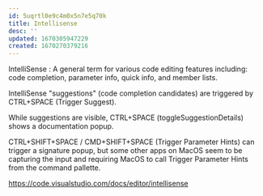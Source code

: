 ```yaml
---
id: 5uqrtl0e9c4m0x5n7e5q70k
title: Intellisense
desc: ''
updated: 1670305947229
created: 1670270379216
---
```


IntelliSense
: A general term for various code editing features including: code completion, parameter info, quick info, and member lists. 

IntelliSense "suggestions" (code completion candidates) are triggered by CTRL+SPACE (Trigger Suggest).

While suggestions are visible, CTRL+SPACE (toggleSuggestionDetails) shows a documentation popup.

CTRL+SHIFT+SPACE / CMD+SHIFT+SPACE (Trigger Parameter Hints) can trigger a signature popup, but some other apps on MacOS seem to be capturing the input and requiring MacOS to call Trigger Parameter Hints from the command pallette.

https://code.visualstudio.com/docs/editor/intellisense